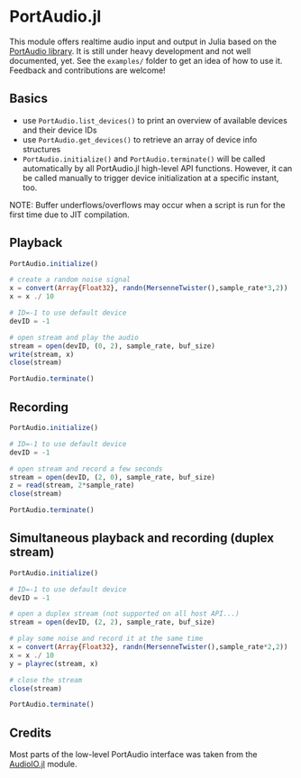 # PortAudio.jl

This module offers realtime audio input and output in Julia based on the
[PortAudio library](http://www.portaudio.com/). It is still under heavy
development and not well documented, yet. See the `examples/` folder to get
an idea of how to use it. Feedback and contributions are welcome!

## Basics
  * use `PortAudio.list_devices()` to print an overview of available
    devices and their device IDs
  * use `PortAudio.get_devices()` to retrieve an array of device info
    structures
  * `PortAudio.initialize()` and `PortAudio.terminate()` will be called  
    automatically by all PortAudio.jl high-level API functions. However, it
    can be called manually to trigger device initialization at a specific
    instant, too.

NOTE: Buffer underflows/overflows may occur when a script is run for the first time due to JIT compilation.

## Playback

```julia
PortAudio.initialize()

# create a random noise signal
x = convert(Array{Float32}, randn(MersenneTwister(),sample_rate*3,2))
x = x ./ 10

# ID=-1 to use default device
devID = -1

# open stream and play the audio
stream = open(devID, (0, 2), sample_rate, buf_size)
write(stream, x)
close(stream)

PortAudio.terminate()
```

## Recording

```julia
PortAudio.initialize()

# ID=-1 to use default device
devID = -1

# open stream and record a few seconds
stream = open(devID, (2, 0), sample_rate, buf_size)
z = read(stream, 2*sample_rate)
close(stream)

PortAudio.terminate()
```

## Simultaneous playback and recording (duplex stream)

```julia
PortAudio.initialize()

# ID=-1 to use default device
devID = -1

# open a duplex stream (not supported on all host API...)
stream = open(devID, (2, 2), sample_rate, buf_size)

# play some noise and record it at the same time
x = convert(Array{Float32}, randn(MersenneTwister(),sample_rate*2,2))
x = x ./ 10
y = playrec(stream, x)

# close the stream
close(stream)

PortAudio.terminate()
```

## Credits

Most parts of the low-level PortAudio interface was taken from the [AudioIO.jl](https://github.com/ssfrr/AudioIO.jl) module. 
